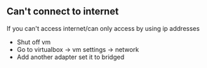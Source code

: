 ## Can't connect to internet
If you can't access internet/can only access by using ip addresses
- Shut off vm
- Go to virtualbox -> vm settings -> network
- Add another adapter set it to bridged 